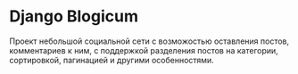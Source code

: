 # Django Blogicum
Проект небольшой социальной сети с возможостью оставления постов, комментариев к ним, с поддержкой разделения постов на категории, сортировкой, пагинацией и другими особенностями.
